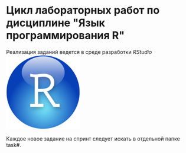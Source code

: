 # Цикл лабораторных работ по дисциплине "Язык программирования R"

Реализация заданий ведется в среде разработки _RStudio_  <img src="https://github.com/Brightest-Sunshine/pictures-for-README-files/blob/master/pics/RStudio-Ball.png" width="200" />

Каждое новое задание на спринт следует искать в отдельной папке task#.
